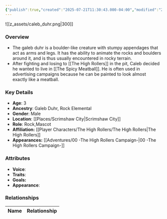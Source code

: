 ```yaml
---
{"publish":true,"created":"2025-07-21T11:30:43.000-04:00","modified":"2025-10-09T15:19:40.198-04:00","published":"2025-10-09T15:19:40.198-04:00","cssclasses":"","Age":"3","Ancestry":["Galeb Duhr, Rock Elemental"],"Gender":"Male","Location":["[[Scrimshaw City]]"],"Role":["Rock","Mascot"],"Affiliation":["[[Player Characters/The High Rollers/The High Rollers]]"],"Appearances":["[[00 -The High Rollers Campaign-]]"]}
---
```



![[z_assets/caleb_duhr.png|300]]

### Overview
- The galeb duhr is a boulder-like creature with stumpy appendages that act as arms and legs. It has the ability to animate the rocks and boulders around it, and is thus usually encountered in rocky terrain.
- After fighting and losing to [[The High Rollers]] in the pit, Caleb decided he wanted to live in [[The Spicy Meatball]]. He is often used in advertising campaigns because he can be painted to look almost exactly like a meatball.

### Key Details
- **Age**: 3
- **Ancestry**: Galeb Duhr, Rock Elemental
- **Gender**: Male
- **Location**: [[Places/Scrimshaw City\|Scrimshaw City]]
- **Role**: Rock,Mascot
- **Affiliation:** [[Player Characters/The High Rollers/The High Rollers\|The High Rollers]]
- **Appearances:** [[Adventures/00 -The High Rollers Campaign-\|00 -The High Rollers Campaign-]]

### Attributes
- **Voice**: 
- **Traits**: 
- **Goals:** 
- **Appearance**: 

### Relationships

| Name  | Relationship |
| ----- | ------------ |
